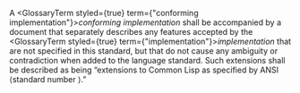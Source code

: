  



A <GlossaryTerm styled={true} term={"conforming implementation"}><i>conforming implementation</i></GlossaryTerm> shall be accompanied by a document that separately describes any features accepted by the <GlossaryTerm styled={true} term={"implementation"}><i>implementation</i></GlossaryTerm> that are not specified in this standard, but that do not cause any ambiguity or contradiction when added to the language standard. Such extensions shall be described as being “extensions to Common Lisp as specified by ANSI ⟨standard number ⟩.” 



